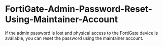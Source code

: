 # FortiGate-Admin-Password-Reset-Using-Maintainer-Account
If the admin password is lost and physical access to the FortiGate device is available, you can reset the password using the maintainer account. 
